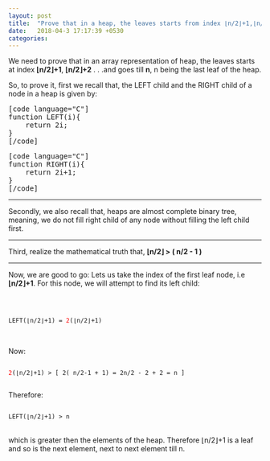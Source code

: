 ```yaml
---
layout: post
title:  "Prove that in a heap, the leaves starts from index ⌊n/2⌋+1,⌊n/2⌋+2,…,n"
date:   2018-04-3 17:17:39 +0530
categories: 
---
```


<p>We need to prove that in an array representation of heap, the leaves starts at index <strong>⌊n/2⌋+1</strong>, <strong>⌊n/2⌋+2</strong> . . .and goes till <strong>n</strong>, n being the last leaf of the heap.<br /><!--more--></p>
<p> </p>
<p>So, to prove it, first we recall that, the LEFT child and the RIGHT child of a node in a heap is given by:<br /> </p>
<pre>[code language="C"]
function LEFT(i){
    return 2i;
}
[/code]</pre>
<p> </p>
<pre>[code language="C"]
function RIGHT(i){
    return 2i+1;
}
[/code]</pre>
<p> </p>
<hr />
<p> </p>
<p> </p>
<p>Secondly, we also recall that, heaps are almost complete binary tree, meaning, we do not fill right child of any node without filling the left child first.</p>
<p> </p>
<hr />
<p> </p>
<p> </p>
<p>Third, realize the mathematical truth that, <strong>⌊n/2⌋ &gt; ( n/2 - 1 )</strong></p>
<hr />
<p>Now, we are good to go: Lets us take the index of the first leaf node, i.e <strong>⌊n/2⌋+1</strong>. For this node, we will attempt to find its left child:</p>
<p> <br /><code><br />
LEFT(⌊n/2⌋+1) = <span style="color: red;">2</span>(⌊n/2⌋+1)<br />
</code><br /> </p>
<p>Now:<br /><code><br />
<span style="color: red;">2</span>(⌊n/2⌋+1) &gt; [ 2( n/2-1 + 1) = 2n/2 - 2 + 2 = n ]<br />
</code></p>
<p> </p>
<p>Therefore:<br /><code><br />
LEFT(⌊n/2⌋+1) &gt; n<br />
</code><br />which is greater then the elements of the heap. Therefore ⌊n/2⌋+1 is a leaf and so is the next element, next to next element till n.</p>
<p> </p>